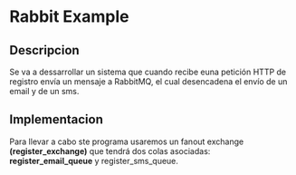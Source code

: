 # Rabbit Example
## Descripcion

Se va a dessarrollar un sistema que cuando recibe 
euna petición HTTP de registro envía un mensaje a RabbitMQ, 
el cual desencadena el envío de un email y de un sms.


## Implementacion

Para llevar a cabo ste programa usaremos un fanout exchange **(register_exchange)**
que tendrá dos colas asociadas: **register_email_queue** y register_sms_queue.
